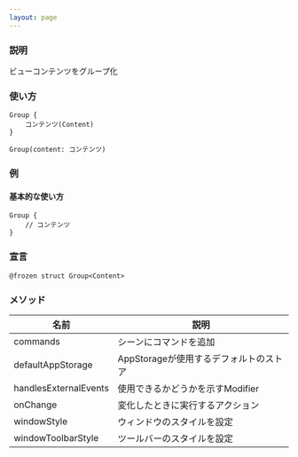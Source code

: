 ```yaml
---
layout: page
---
```


### 説明

ビューコンテンツをグループ化

### 使い方

    Group {
        コンテンツ(Content)
    }

    Group(content: コンテンツ)

### 例

#### 基本的な使い方

    Group {
        // コンテンツ
    }

### 宣言

    @frozen struct Group<Content>

### メソッド

| 名前                    | 説明                       |
| --------------------- | ------------------------ |
| commands              | シーンにコマンドを追加              |
| defaultAppStorage     | AppStorageが使用するデフォルトのストア |
| handlesExternalEvents | 使用できるかどうかを示すModifier     |
| onChange              | 変化したときに実行するアクション         |
| windowStyle           | ウィンドウのスタイルを設定            |
| windowToolbarStyle    | ツールバーのスタイルを設定            |
